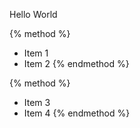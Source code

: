 Hello World

{% method %}
- Item 1
- Item 2
{% endmethod %}

{% method %}
- Item 3
- Item 4
{% endmethod %}
